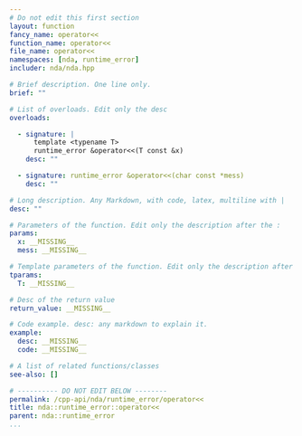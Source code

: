 ```yaml
---
# Do not edit this first section
layout: function
fancy_name: operator<<
function_name: operator<<
file_name: operator<<
namespaces: [nda, runtime_error]
includer: nda/nda.hpp

# Brief description. One line only.
brief: ""

# List of overloads. Edit only the desc
overloads:

  - signature: |
      template <typename T>
      runtime_error &operator<<(T const &x)
    desc: ""

  - signature: runtime_error &operator<<(char const *mess)
    desc: ""

# Long description. Any Markdown, with code, latex, multiline with |
desc: ""

# Parameters of the function. Edit only the description after the :
params:
  x: __MISSING__
  mess: __MISSING__

# Template parameters of the function. Edit only the description after the :
tparams:
  T: __MISSING__

# Desc of the return value
return_value: __MISSING__

# Code example. desc: any markdown to explain it.
example:
  desc: __MISSING__
  code: __MISSING__

# A list of related functions/classes
see-also: []

# ---------- DO NOT EDIT BELOW --------
permalink: /cpp-api/nda/runtime_error/operator<<
title: nda::runtime_error::operator<<
parent: nda::runtime_error
...
```


